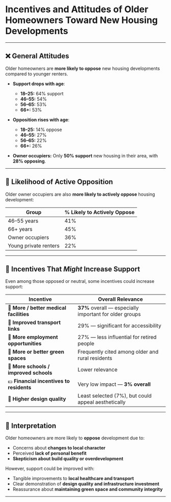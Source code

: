 
# Incentives and Attitudes of Older Homeowners Toward New Housing Developments



---

## ❌ General Attitudes

Older homeowners are **more likely to oppose** new housing developments compared to younger renters.

- **Support drops with age**:
  - **18–25:** 64% support
  - **46–55:** 54%
  - **56–65:** 53%
  - **66+:** 53%

- **Opposition rises with age**:
  - **18–25:** 14% oppose
  - **46–55:** 27%
  - **56–65:** 22%
  - **66+:** 26%

- **Owner occupiers:** Only **50% support** new housing in their area, with **28% opposing**.

---

## 🛑 Likelihood of Active Opposition

Older owner occupiers are also **more likely to actively oppose** housing development:

| **Group**            | **% Likely to Actively Oppose** |
|----------------------|----------------------------------|
| 46–55 years          | 41%                              |
| 66+ years            | 45%                              |
| Owner occupiers      | 36%                              |
| Young private renters| 22%                              |

---

## 🎯 Incentives That *Might* Increase Support

Even among those opposed or neutral, some incentives could increase support:

| **Incentive**                                       | **Overall Relevance** |
|-----------------------------------------------------|------------------------|
| 🏥 **More / better medical facilities**             | **37%** overall — especially important for older groups |
| 🚉 **Improved transport links**                     | 29% — significant for accessibility |
| 💼 **More employment opportunities**                | 27% — less influential for retired people |
| 🌳 **More or better green spaces**                  | Frequently cited among older and rural residents |
| 🏫 **More schools / improved schools**              | Lower relevance |
| 💷 **Financial incentives to residents**            | Very low impact — **3% overall** |
| 🏡 **Higher design quality**                        | Least selected (7%), but could appeal aesthetically |

---

## 🧠 Interpretation

Older homeowners are more likely to **oppose** development due to:

- Concerns about **changes to local character**
- Perceived **lack of personal benefit**
- **Skepticism about build quality or overdevelopment**

However, support could be improved with:

- Tangible improvements to **local healthcare and transport**
- Clear demonstration of **design quality and infrastructure investment**
- Reassurance about **maintaining green space and community integrity**

---
